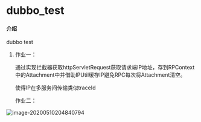 # dubbo_test

#### 介绍
dubbo test

1. 作业一：

   通过实现拦截器获取httpServletRequest获取请求端IP地址，存到RPContext中的Attachment中并借助IPUtil缓存IP避免RPC每次将Attachment清空。

   使得IP在多服务间传输类似traceId

   作业二：

   

![image-20200510204840794](https://gitee.com/chenyuhua321/dubbo_test/raw/master/img/image-20200510213359702.png)